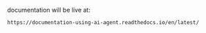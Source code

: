 documentation will be live at:
```
https://documentation-using-ai-agent.readthedocs.io/en/latest/
```
